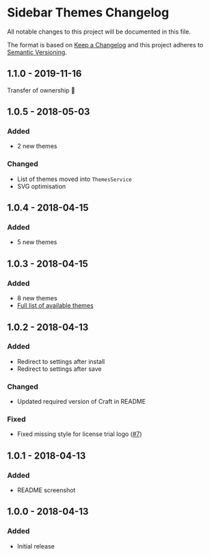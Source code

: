 # Sidebar Themes Changelog

All notable changes to this project will be documented in this file.

The format is based on [Keep a Changelog](http://keepachangelog.com/) and this project adheres to [Semantic Versioning](http://semver.org/).

## 1.1.0 - 2019-11-16

Transfer of ownership 👀

## 1.0.5 - 2018-05-03

### Added
- 2 new themes

### Changed
- List of themes moved into `ThemesService`
- SVG optimisation

## 1.0.4 - 2018-04-15

### Added
- 5 new themes

## 1.0.3 - 2018-04-15

### Added
- 8 new themes
- [Full list of available themes](THEMES.md)

## 1.0.2 - 2018-04-13

### Added
- Redirect to settings after install
- Redirect to settings after save

### Changed
- Updated required version of Craft in README

### Fixed
- Fixed missing style for license trial logo ([#7](https://github.com/jalendport/craft-sidebarthemes/issues/7))

## 1.0.1 - 2018-04-13

### Added
- README screenshot

## 1.0.0 - 2018-04-13

### Added
- Initial release
